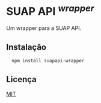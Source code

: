# SUAP API <sup>*wrapper*</sup>

Um wrapper para a SUAP API.

## Instalação

```bash
  npm install suapapi-wrapper
```

## Licença

[MIT](https://choosealicense.com/licenses/mit/)